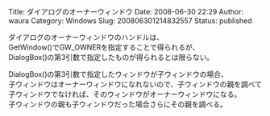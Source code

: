 Title: ダイアログのオーナーウィンドウ
Date: 2008-06-30 22:29
Author: waura
Category: Windows
Slug: 200806301214832557
Status: published

ダイアログのオーナーウィンドウのハンドルは、  
GetWindow()でGW_OWNERを指定することで得られるが、  
DialogBox()の第3引数で指定したものが得られるとは限らない。

DialogBox()の第3引数で指定したウィンドウが子ウィンドウの場合、  
子ウィンドウはオーナーウィンドウになれないので、子ウィンドウの親を調べて子ウィンドウでなければ、そのウィンドウがオーナーウィンドウになる。  
子ウィンドウの親も子ウィンドウだった場合さらにその親を調べる。
